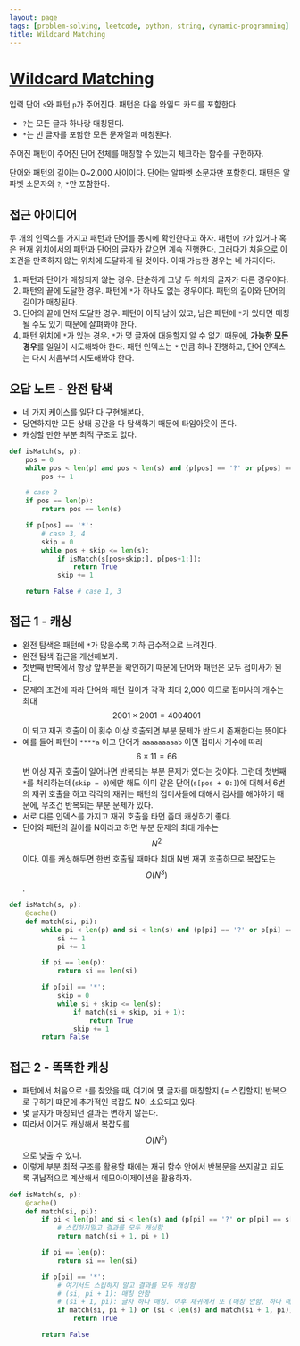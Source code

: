 ```yaml
---
layout: page
tags: [problem-solving, leetcode, python, string, dynamic-programming]
title: Wildcard Matching
---
```


# [Wildcard Matching](https://leetcode.com/problems/wildcard-matching/)

 입력 단어 `s`와 패턴 `p`가 주어진다. 패턴은 다음 와일드 카드를
 포함한다.
 - `?`는 모든 글자 하나랑 매칭된다.
 - `*`는 빈 글자를 포함한 모든 문자열과 매칭된다.

 주어진 패턴이 주어진 단어 전체를 매칭할 수 있는지 체크하는 함수를
 구현하자.

 단어와 패턴의 길이는 0~2,000 사이이다. 단어는 알파벳 소문자만
 포함한다. 패턴은 알파벳 소문자와 `?`, `*`만 포함한다.

## 접근 아이디어
 두 개의 인덱스를 가지고 패턴과 단어를 동시에 확인한다고 하자. 패턴에
 `?`가 있거나 혹은 현재 위치에서의 패턴과 단어의 글자가 같으면 계속
 진행한다. 그러다가 처음으로 이 조건을 만족하지 않는 위치에 도달하게
 될 것이다. 이때 가능한 경우는 네 가지이다.

 1. 패턴과 단어가 매칭되지 않는 경우. 단순하게 그냥 두 위치의 글자가
    다른 경우이다.
 2. 패턴의 끝에 도달한 경우. 패턴에 `*`가 하나도 없는 경우이다. 패턴의
    길이와 단어의 길이가 매칭된다.
 3. 단어의 끝에 먼저 도달한 경우. 패턴이 아직 남아 있고, 남은 패턴에
    `*`가 있다면 매칭될 수도 있기 때문에 살펴봐야 한다.
 4. 패턴 위치에 `*`가 있는 경우. `*`가 몇 글자에 대응할지 알 수 없기
    때문에, **가능한 모든 경우**를 일일이 시도해봐야 한다. 패턴
    인덱스는 `*` 만큼 하나 진행하고, 단어 인덱스는 다시 처음부터
    시도해봐야 한다.

## 오답 노트 - 완전 탐색
 - 네 가지 케이스를 일단 다 구현해본다.
 - 당연하지만 모든 상태 공간을 다 탐색하기 때문에 타임아웃이 뜬다.
 - 캐싱할 만한 부분 최적 구조도 없다.

```python
def isMatch(s, p):
    pos = 0
    while pos < len(p) and pos < len(s) and (p[pos] == '?' or p[pos] == s[pos]):
        pos += 1

    # case 2
    if pos == len(p):
        return pos == len(s)

    if p[pos] == '*':
        # case 3, 4
        skip = 0
        while pos + skip <= len(s):
            if isMatch(s[pos+skip:], p[pos+1:]):
                return True
            skip += 1

    return False # case 1, 3
```

## 접근 1 - 캐싱

 - 완전 탐색은 패턴에 `*`가 많을수록 기하 급수적으로 느려진다.
 - 완전 탐색 접근을 개선해보자.
 - 첫번째 반복에서 항상 앞부분을 확인하기 때문에 단어와 패턴은 모두
   접미사가 된다.
 - 문제의 조건에 따라 단어와 패턴 길이가 각각 최대 2,000 이므로
   접미사의 개수는 최대 $$ 2001 \times 2001 = 4004001 $$ 이 되고 재귀
   호출이 이 횟수 이상 호출되면 부분 문제가 반드시 존재한다는 뜻이다.
 - 예를 들어 패턴이 `****a` 이고 단어가 `aaaaaaaaab` 이면 접미사
   개수에 따라 $$ 6 \times 11 = 66$$ 번 이상 재귀 호출이 일어나면
   반복되는 부분 문제가 있다는 것이다. 그런데 첫번째 `*`를
   처리하는데(`skip = 0`)에만 해도 이미 같은 단어(`s[pos + 0:]`)에
   대해서 6번의 재귀 호출을 하고 각각의 재귀는 패턴의 접미사들에
   대해서 검사를 해야하기 때문에, 무조건 반복되는 부분 문제가 있다.
 - 서로 다른 인덱스를 가지고 재귀 호출을 타면 좀더 캐싱하기 좋다.
 - 단어와 패턴의 길이를 N이라고 하면 부분 문제의 최대 개수는 $$ N^2 $$
   이다. 이를 캐싱해두면 한번 호출될 때마다 최대 N번 재귀 호출하므로
   복잡도는 $$O(N^3)$$.

```python
def isMatch(s, p):
    @cache()
    def match(si, pi):
        while pi < len(p) and si < len(s) and (p[pi] == '?' or p[pi] == s[si]):
            si += 1
            pi += 1

        if pi == len(p):
            return si == len(si)

        if p[pi] == '*':
            skip = 0
            while si + skip <= len(s):
                if match(si + skip, pi + 1):
                    return True
                skip += 1
        return False
```

## 접근 2 - 똑똑한 캐싱
 - 패턴에서 처음으로 `*`를 찾았을 때, 여기에 몇 글자를 매칭할지 (=
   스킵할지) 반복으로 구하기 떄문에 추가적인 복잡도 N이 소요되고 있다.
 - 몇 글자가 매칭되던 결과는 변하지 않는다.
 - 따라서 이거도 캐싱해서 복잡도를 $$O(N^2)$$으로 낮출 수 있다.
 - 이렇게 부분 최적 구조를 활용할 때에는 재귀 함수 안에서 반복문을
   쓰지말고 되도록 귀납적으로 계산해서 메모아이제이션을 활용하자.


```python
def isMatch(s, p):
    @cache()
    def match(si, pi):
        if pi < len(p) and si < len(s) and (p[pi] == '?' or p[pi] == s[si]):
            # 스킵하지말고 결과를 모두 캐싱함
            return match(si + 1, pi + 1)

        if pi == len(p):
            return si == len(si)

        if p[pi] == '*':
            # 여기서도 스킵하지 말고 결과를 모두 캐싱함
            # (si, pi + 1): 매칭 안함
            # (si + 1, pi): 글자 하나 매칭. 이후 재귀에서 또 (매칭 안함, 하나 매칭) 하므로 모든 경우가 커버됨
            if match(si, pi + 1) or (si < len(s) and match(si + 1, pi)):
                return True

        return False
```
